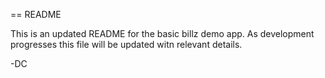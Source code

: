 == README

This is an updated README for the basic billz demo app. As development progresses this file will be
updated witn relevant details.

-DC
